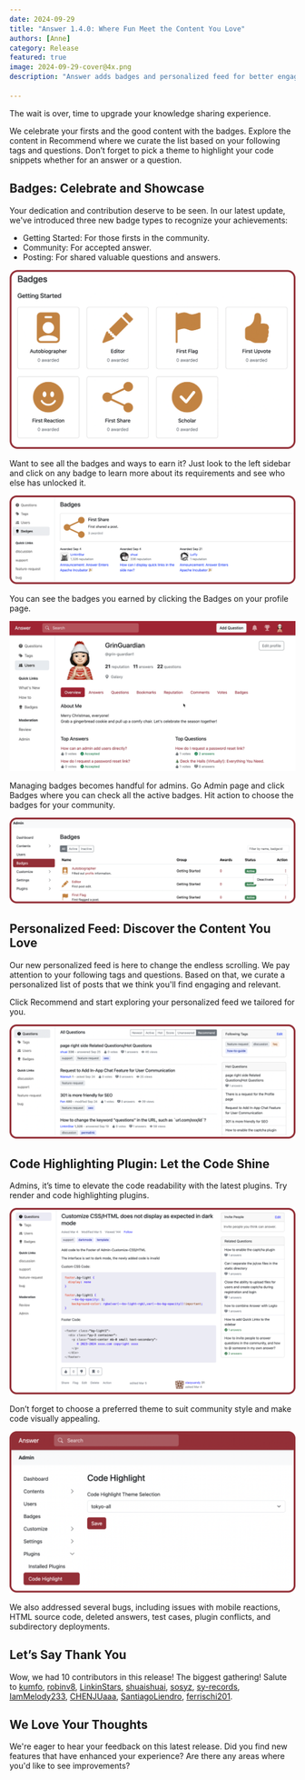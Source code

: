 ```yaml
---
date: 2024-09-29
title: "Answer 1.4.0: Where Fun Meet the Content You Love"
authors: [Anne]
category: Release
featured: true
image: 2024-09-29-cover@4x.png
description: "Answer adds badges and personalized feed for better engagement and experience."

---
```


The wait is over, time to upgrade your knowledge sharing experience.
   
We celebrate your firsts and the good content with the badges. Explore the content in Recommend where we curate the list based on your following tags and questions. Don’t forget to pick a theme to highlight your code snippets whether for an answer or a question.

## Badges: Celebrate and Showcase
Your dedication and contribution deserve to be seen. In our latest update, we've introduced three new badge types to recognize your achievements:
* Getting Started: For those firsts in the community.
* Community: For accepted answer. 
* Posting: For shared valuable questions and answers.

![Badges](Getting%20Started.png)

Want to see all the badges and ways to earn it? Just look to the left sidebar and click on any badge to learn more about its requirements and see who else has unlocked it. 

![Badges and Rules](Badges%20Rule.png)

You can see the badges you earned by clicking the Badges on your profile page. 

![Badge on Profile Page](Badges%20Profile%20Page.gif)

Managing badges becomes handful for admins. Go Admin page and click Badges where you can check all the active badges. Hit action to choose the badges for your community. 

![Admin Badge Page](Admin-Badges.png)

## Personalized Feed: Discover the Content You Love
Our new personalized feed is here to change the endless scrolling. 
We pay attention to your following tags and questions. Based on that, we curate a personalized list of posts that we think you'll find engaging and relevant.

Click Recommend and start exploring your personalized feed we tailored for you.

![Recommend List](RecommendList.png)

## Code Highlighting Plugin: Let the Code Shine
Admins, it’s time to elevate the code readability with the latest plugins. Try render and code highlighting plugins.

![Code Highlighting](Code%20Highlight.png)

Don’t forget to choose a preferred theme to suit community style and make code visually appealing. 

![Theme](Highlight%20Theme.png)

We also addressed several bugs, including issues with mobile reactions, HTML source code, deleted answers, test cases, plugin conflicts, and subdirectory deployments.

## Let’s Say Thank You
Wow, we had 10 contributors in this release! The biggest gathering! Salute to [kumfo](https://github.com/kumfo), [robinv8](https://github.com/robinv8), [LinkinStars](https://github.com/LinkinStars), [shuaishuai](https://github.com/shuashuai), [sosyz](https://github.com/sosyz), [sy-records](https://github.com/sy-records), [IamMelody233](https://github.com/IamMelody233), [CHENJUaaa](https://github.com/CHENJUaaa), [SantiagoLiendro](https://github.com/SantiagoLiendro), [ferrischi201](https://github.com/ferrischi201).

## We Love Your Thoughts
We're eager to hear your feedback on this latest release. Did you find new features that have enhanced your experience? Are there any areas where you'd like to see improvements?

